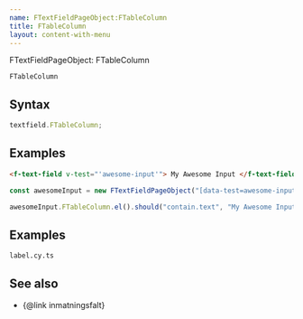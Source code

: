 ```yaml
---
name: FTextFieldPageObject:FTableColumn
title: FTableColumn
layout: content-with-menu
---
```


FTextFieldPageObject: FTableColumn

`FTableColumn`

## Syntax

```ts
textfield.FTableColumn;
```

## Examples

```html static
<f-text-field v-test="'awesome-input'"> My Awesome Input </f-text-field>
```

```ts
const awesomeInput = new FTextFieldPageObject("[data-test=awesome-input]");

awesomeInput.FTableColumn.el().should("contain.text", "My Awesome Input");
```

## Examples

```import
label.cy.ts
```

## See also

-   {@link inmatningsfalt}
